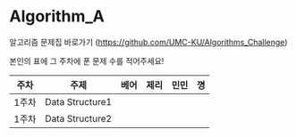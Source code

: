# Algorithm_A


알고리즘 문제집 바로가기 (https://github.com/UMC-KU/Algorithms_Challenge)

본인의 표에 그 주차에 푼 문제 수를 적어주세요!

| 주차 | 주제                          | 베어                | 제리    | 민민 | 꼉 |
| :--: | :--------------------------: | :-----------------: | :------:  | :---------:  | :------: |
| 1주차 | Data Structure1 |         |         |          |        |
| 1주차 | Data Structure2 |         |         |          |        |
